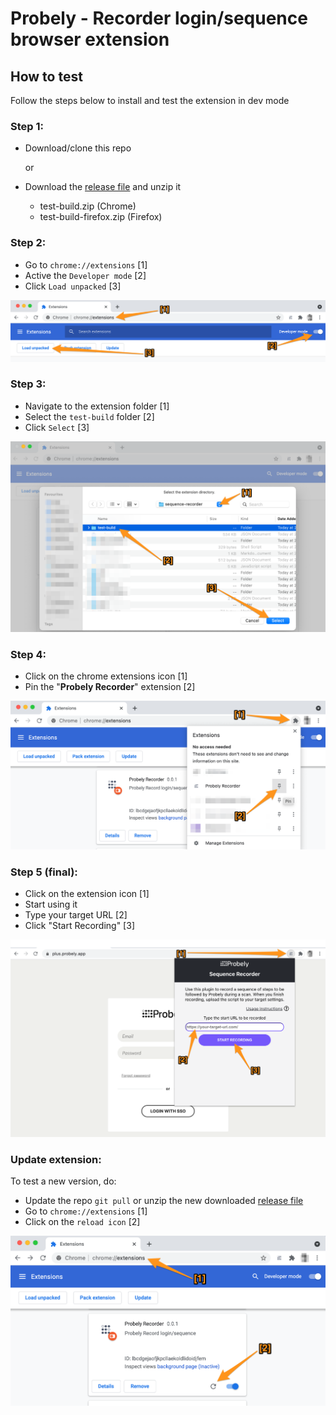 # Probely - Recorder login/sequence browser extension

## How to test

Follow the steps below to install and test the extension in dev mode

### Step 1:

- Download/clone this repo

  or

- Download the [release file](https://github.com/Probely/sequence-recorder/releases) and unzip it
  - test-build.zip (Chrome)
  - test-build-firefox.zip (Firefox)

### Step 2:

- Go to `chrome://extensions` [1]
- Active the `Developer mode` [2]
- Click `Load unpacked` [3]

![](./readme_assets/01-go_to_chrome_extensions-notes.png '...')

### Step 3:

- Navigate to the extension folder [1]
- Select the `test-build` folder [2]
- Click `Select` [3]

![](./readme_assets/02-select_directory-notes.png '...')

### Step 4:

- Click on the chrome extensions icon [1]
- Pin the "**Probely Recorder**" extension [2]

![](./readme_assets/03-pin_extension-notes.png '...')

### Step 5 (final):

- Click on the extension icon [1]
- Start using it
- Type your target URL [2]
- Click "Start Recording" [3]

![](./readme_assets/04-start_using-notes.png '...')

### Update extension:

To test a new version, do:

- Update the repo `git pull` or unzip the new downloaded [release file](https://github.com/Probely/sequence-recorder/releases)
- Go to `chrome://extensions` [1]
- Click on the `reload icon` [2]

![](./readme_assets/05-reload_extension-notes.png '...')
